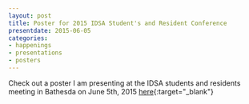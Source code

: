 ```yaml
---
layout: post
title: Poster for 2015 IDSA Student's and Resident Conference
presentdate: 2015-06-05
categories:
- happenings
- presentations
- posters
---
```


Check out a poster I am presenting at the IDSA students and residents meeting in Bathesda on June 5th, 2015 [here](/presentations/attach/Rosen-IDSA2015Poster-as-Submitted.pdf){:target="_blank"}